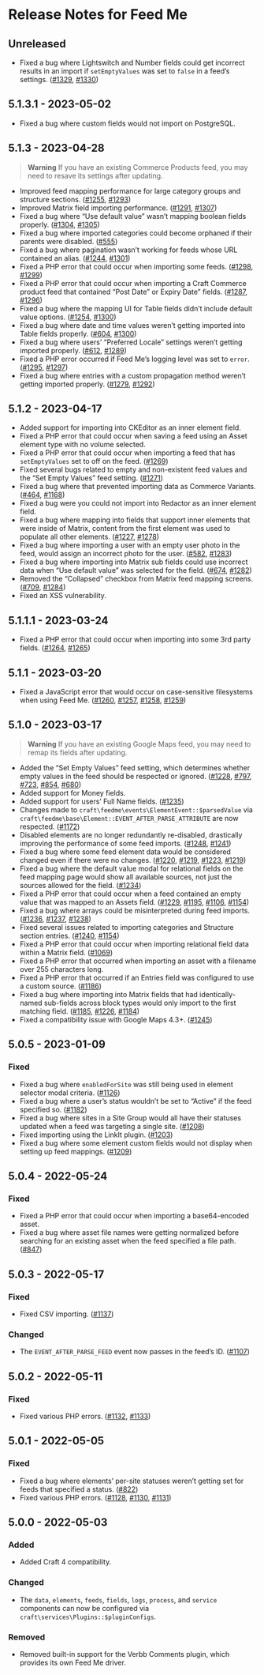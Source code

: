 # Release Notes for Feed Me

## Unreleased

- Fixed a bug where Lightswitch and Number fields could get incorrect results in an import if `setEmptyValues` was set to `false` in a feed’s settings. ([#1329](https://github.com/craftcms/feed-me/issues/1329), [#1330](https://github.com/craftcms/feed-me/pull/1330))

## 5.1.3.1 - 2023-05-02

- Fixed a bug where custom fields would not import on PostgreSQL.

## 5.1.3 - 2023-04-28

> **Warning**
> If you have an existing Commerce Products feed, you may need to resave its settings after updating.

- Improved feed mapping performance for large category groups and structure sections. ([#1255](https://github.com/craftcms/feed-me/issues/1255), [#1293](https://github.com/craftcms/feed-me/pull/1293))
- Improved Matrix field importing performance. ([#1291](https://github.com/craftcms/feed-me/issues/1291), [#1307](https://github.com/craftcms/feed-me/pull/1307))
- Fixed a bug where “Use default value” wasn’t mapping boolean fields properly. ([#1304](https://github.com/craftcms/feed-me/issues/1304), [#1305](https://github.com/craftcms/feed-me/pull/1305))
- Fixed a bug where imported categories could become orphaned if their parents were disabled. ([#555](https://github.com/craftcms/feed-me/issues/555))
- Fixed a bug where pagination wasn’t working for feeds whose URL contained an alias. ([#1244](https://github.com/craftcms/feed-me/issues/1244), [#1301](https://github.com/craftcms/feed-me/pull/1301))
- Fixed a PHP error that could occur when importing some feeds. ([#1298](https://github.com/craftcms/feed-me/issues/1298), [#1299](https://github.com/craftcms/feed-me/pull/1299))
- Fixed a PHP error that could occur when importing a Craft Commerce product feed that contained “Post Date” or Expiry Date” fields. ([#1287](https://github.com/craftcms/feed-me/issues/1287), [#1296](https://github.com/craftcms/feed-me/pull/1296))
- Fixed a bug where the mapping UI for Table fields didn’t include default value options. ([#1254](https://github.com/craftcms/feed-me/issues/1254), [#1300](https://github.com/craftcms/feed-me/pull/1300))
- Fixed a bug where date and time values weren’t getting imported into Table fields properly. ([#604](https://github.com/craftcms/feed-me/issues/604), [#1300](https://github.com/craftcms/feed-me/pull/1300))
- Fixed a bug where users’ “Preferred Locale” settings weren’t getting imported properly. ([#612](https://github.com/craftcms/feed-me/issues/612), [#1289](https://github.com/craftcms/feed-me/pull/1289))
- Fixed a PHP error occurred if Feed Me’s logging level was set to `error`. ([#1295](https://github.com/craftcms/feed-me/issues/1295), [#1297](https://github.com/craftcms/feed-me/pull/1297))
- Fixed a bug where entries with a custom propagation method weren’t getting imported properly. ([#1279](https://github.com/craftcms/feed-me/issues/1279), [#1292](https://github.com/craftcms/feed-me/pull/1292))

## 5.1.2 - 2023-04-17

- Added support for importing into CKEditor as an inner element field.
- Fixed a PHP error that could occur when saving a feed using an Asset element type with no volume selected.
- Fixed a PHP error that could occur when importing a feed  that has `setEmptyValues` set to off on the feed. ([#1269](https://github.com/craftcms/feed-me/issues/1269))
- Fixed several bugs related to empty and non-existent feed values and the “Set Empty Values” feed setting. ([#1271](https://github.com/craftcms/feed-me/pull/1271))
- Fixed a bug where that prevented importing data as Commerce Variants. ([#464](https://github.com/craftcms/feed-me/issues/464), [#1168](https://github.com/craftcms/feed-me/issues/1168))
- Fixed a bug were you could not import into Redactor as an inner element field.
- Fixed a bug where mapping into fields that support inner elements that were inside of Matrix, content from the first element was used to populate all other elements. ([#1227](https://github.com/craftcms/feed-me/issues/1227), [#1278](https://github.com/craftcms/feed-me/pull/1278))
- Fixed a bug where importing a user with an empty user photo in the feed, would assign an incorrect photo for the user. ([#582](https://github.com/craftcms/feed-me/issues/582), [#1283](https://github.com/craftcms/feed-me/pull/1283))
- Fixed a bug where importing into Matrix sub fields could use incorrect data when “Use default value” was selected for the field. ([#674](https://github.com/craftcms/feed-me/issues/674), [#1282](https://github.com/craftcms/feed-me/pull/1282))
- Removed the “Collapsed” checkbox from Matrix feed mapping screens. ([#709](https://github.com/craftcms/feed-me/issues/709), [#1284](https://github.com/craftcms/feed-me/pull/1284))
- Fixed an XSS vulnerability.

## 5.1.1.1 - 2023-03-24

- Fixed a PHP error that could occur when importing into some 3rd party fields. ([#1264](https://github.com/craftcms/feed-me/issues/1264), [#1265](https://github.com/craftcms/feed-me/pull/1265))

## 5.1.1 - 2023-03-20

- Fixed a JavaScript error that would occur on case-sensitive filesystems when using Feed Me. ([#1260](https://github.com/craftcms/feed-me/pull/1260), [#1257](https://github.com/craftcms/feed-me/issues/1257), [#1258](https://github.com/craftcms/feed-me/issues/1258), [#1259](https://github.com/craftcms/feed-me/issues/1259))

## 5.1.0 - 2023-03-17

> **Warning**
> If you have an existing Google Maps feed, you may need to remap its fields after updating.

- Added the “Set Empty Values” feed setting, which determines whether empty values in the feed should be respected or ignored. ([#1228](https://github.com/craftcms/feed-me/pull/1228), [#797](https://github.com/craftcms/feed-me/issues/797), [#723](https://github.com/craftcms/feed-me/issues/723), [#854](https://github.com/craftcms/feed-me/issues/854), [#680](https://github.com/craftcms/feed-me/issues/680))
- Added support for Money fields.
- Added support for users’ Full Name fields. ([#1235](https://github.com/craftcms/feed-me/pull/1235))
- Changes made to `craft\feedme\events\ElementEvent::$parsedValue` via `craft\feedme\base\Element::EVENT_AFTER_PARSE_ATTRIBUTE` are now respected. ([#1172](https://github.com/craftcms/feed-me/pull/1172))
- Disabled elements are no longer redundantly re-disabled, drastically improving the performance of some feed imports. ([#1248](https://github.com/craftcms/feed-me/pull/1248), [#1241](https://github.com/craftcms/feed-me/issues/1241))
- Fixed a bug where some feed element data would be considered changed even if there were no changes. ([#1220](https://github.com/craftcms/feed-me/pull/1220), [#1219](https://github.com/craftcms/feed-me/issues/1219), [#1223](https://github.com/craftcms/feed-me/pull/1223/), [#1219](https://github.com/craftcms/feed-me/issues/1219))
- Fixed a bug where the default value modal for relational fields on the feed mapping page would show all available sources, not just the sources allowed for the field. ([#1234](https://github.com/craftcms/feed-me/pull/1234))
- Fixed a PHP error that could occur when a feed contained an empty value that was mapped to an Assets field. ([#1229](https://github.com/craftcms/feed-me/pull/1229), [#1195](https://github.com/craftcms/feed-me/issues/1195), [#1106](https://github.com/craftcms/feed-me/issues/1106), [#1154](https://github.com/craftcms/feed-me/issues/1154))
- Fixed a bug where arrays could be misinterpreted during feed imports. ([#1236](https://github.com/craftcms/feed-me/pull/1236), [#1237](https://github.com/craftcms/feed-me/pull/1237/), [#1238](https://github.com/craftcms/feed-me/issues/1238))
- Fixed several issues related to importing categories and Structure section entries. ([#1240](https://github.com/craftcms/feed-me/pull/1240), [#1154](https://github.com/craftcms/feed-me/issues/1154))
- Fixed a PHP error that could occur when importing relational field data within a Matrix field. ([#1069](https://github.com/craftcms/feed-me/issues/1069))
- Fixed a PHP error that occurred when importing an asset with a filename over 255 characters long.
- Fixed a PHP error that occurred if an Entries field was configured to use a custom source. ([#1186](https://github.com/craftcms/feed-me/issues/1186))
- Fixed a bug where importing into Matrix fields that had identically-named sub-fields across block types would only import to the first matching field. ([#1185](https://github.com/craftcms/feed-me/pull/1185), [#1226](https://github.com/craftcms/feed-me/issues/1226), [#1184](https://github.com/craftcms/feed-me/issues/1184))
- Fixed a compatibility issue with Google Maps 4.3+. ([#1245](https://github.com/craftcms/feed-me/pull/1245))

## 5.0.5 - 2023-01-09

### Fixed
- Fixed a bug where `enabledForSite` was still being used in element selector modal criteria. ([#1126](https://github.com/craftcms/feed-me/issues/1126))
- Fixed a bug where a user’s status wouldn’t be set to “Active” if the feed specified so. ([#1182](https://github.com/craftcms/feed-me/issues/1182))
- Fixed a bug where sites in a Site Group would all have their statuses updated when a feed was targeting a single site. ([#1208](https://github.com/craftcms/feed-me/issues/1208))
- Fixed importing using the LinkIt plugin. ([#1203](https://github.com/craftcms/feed-me/issues/1203))
- Fixed a bug where some element custom fields would not display when setting up feed mappings. ([#1209](https://github.com/craftcms/feed-me/pull/1209))

## 5.0.4 - 2022-05-24

### Fixed
- Fixed a PHP error that could occur when importing a base64-encoded asset.
- Fixed a bug where asset file names were getting normalized before searching for an existing asset when the feed specified a file path. ([#847](https://github.com/craftcms/feed-me/issues/847))

## 5.0.3 - 2022-05-17

### Fixed
- Fixed CSV importing. ([#1137](https://github.com/craftcms/feed-me/pull/1137)) 

### Changed
- The `EVENT_AFTER_PARSE_FEED` event now passes in the feed’s ID. ([#1107](https://github.com/craftcms/feed-me/issues/1107))

## 5.0.2 - 2022-05-11

### Fixed
- Fixed various PHP errors. ([#1132](https://github.com/craftcms/feed-me/issues/1132), [#1133](https://github.com/craftcms/feed-me/issues/1133))

## 5.0.1 - 2022-05-05

### Fixed
- Fixed a bug where elements’ per-site statuses weren’t getting set for feeds that specified a status. ([#822](https://github.com/craftcms/feed-me/issues/822))
- Fixed various PHP errors. ([#1128](https://github.com/craftcms/feed-me/issues/1128), [#1130](https://github.com/craftcms/feed-me/issues/1130), [#1131](https://github.com/craftcms/feed-me/issues/1131))

## 5.0.0 - 2022-05-03

### Added
- Added Craft 4 compatibility.

### Changed
- The `data`, `elements`, `feeds`, `fields`, `logs`, `process`, and `service` components can now be configured via `craft\services\Plugins::$pluginConfigs`.

### Removed
- Removed built-in support for the Verbb Comments plugin, which provides its own Feed Me driver.